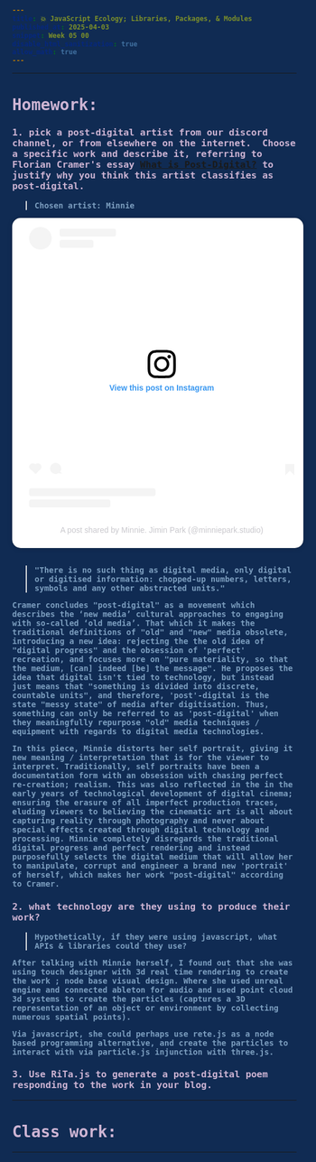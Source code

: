 ```yaml
---
title: 💥 JavaScript Ecology; Libraries, Packages, & Modules
published_at: 2025-04-03
snippet: Week 05 00
disable_html_sanitization: true
allow_math: true
---
```


<style>
  @import url('https://fonts.googleapis.com/css2?family=Cutive+Mono&display=swap');
  @import url('https://use.typekit.net/jyw5vxq.css');

h1, h3, h4, p, pre, ul, li {
  /* font-family: "Cutive Mono", monospace;
  font-weight: 700;
  font-style: normal; */

  font-family: "prestige-elite-std", monospace;
  font-weight: 600;
  font-style: normal;
  color:#CEB5D4;
}

 .text-gray-500, .markdown-body blockquote {color:#E872B0}
 .markdown-body {background-color:#102B53;}
  html {background-color:#102B53;}
  h1 {; font-weight: 800;}
  p, pre, ul {color:#7D9FC0;}
  .markdown-body a {color:#4E7AB1; text-decoration:underline;}
</style>

---

# Homework:

### 1. pick a post-digital artist from our discord channel, or from elsewhere on the internet.  Choose a specific work and describe it, referring to Florian Cramer's essay [What is Post-Digital?](https://rmit.instructure.com/courses/151099/files/44556330) to justify why you think this artist classifies as post-digital.

> Chosen artist: Minnie

<blockquote class="instagram-media" data-instgrm-captioned data-instgrm-permalink="https://www.instagram.com/reel/C7RFw3nypr2/?utm_source=ig_embed&amp;utm_campaign=loading" data-instgrm-version="14" style=" background:#FFF; border:0; border-radius:15px; box-shadow:0 0 1px 0 rgba(0,0,0,0.5),0 1px 10px 0 rgba(0,0,0,0.15); margin:auto ; width:window.innerWidth; padding:auto; width:99.375%; width:-webkit-calc(100% - 2px); width:calc(100% - 2px); text-align: center; "><div style="padding:16px;"> <a href="https://www.instagram.com/reel/C7RFw3nypr2/?utm_source=ig_embed&amp;utm_campaign=loading" style=" background:#FFFFFF; line-height:0; padding:0 0; text-align:center; text-decoration:none; width:100%;" target="_blank"> <div style=" display: flex; flex-direction: row; align-items: center;"> <div style="background-color: #F4F4F4; border-radius: 50%; flex-grow: 0; height: 40px; margin-right: 14px; width: 40px;"></div> <div style="display: flex; flex-direction: column; flex-grow: 1; justify-content: center;"> <div style=" background-color: #F4F4F4; border-radius: 4px; flex-grow: 0; height: 14px; margin-bottom: 6px; width: 100px;"></div> <div style=" background-color: #F4F4F4; border-radius: 4px; flex-grow: 0; height: 14px; width: 60px;"></div></div></div><div style="padding: 19% 0;"></div> <div style="display:block; height:50px; margin:auto; width:50px;"><svg width="50px" height="50px" viewBox="0 0 60 60" version="1.1" xmlns="https://www.w3.org/2000/svg" xmlns:xlink="https://www.w3.org/1999/xlink"><g stroke="none" stroke-width="1" fill="none" fill-rule="evenodd"><g transform="translate(-511.000000, -20.000000)" fill="#000000"><g><path d="M556.869,30.41 C554.814,30.41 553.148,32.076 553.148,34.131 C553.148,36.186 554.814,37.852 556.869,37.852 C558.924,37.852 560.59,36.186 560.59,34.131 C560.59,32.076 558.924,30.41 556.869,30.41 M541,60.657 C535.114,60.657 530.342,55.887 530.342,50 C530.342,44.114 535.114,39.342 541,39.342 C546.887,39.342 551.658,44.114 551.658,50 C551.658,55.887 546.887,60.657 541,60.657 M541,33.886 C532.1,33.886 524.886,41.1 524.886,50 C524.886,58.899 532.1,66.113 541,66.113 C549.9,66.113 557.115,58.899 557.115,50 C557.115,41.1 549.9,33.886 541,33.886 M565.378,62.101 C565.244,65.022 564.756,66.606 564.346,67.663 C563.803,69.06 563.154,70.057 562.106,71.106 C561.058,72.155 560.06,72.803 558.662,73.347 C557.607,73.757 556.021,74.244 553.102,74.378 C549.944,74.521 548.997,74.552 541,74.552 C533.003,74.552 532.056,74.521 528.898,74.378 C525.979,74.244 524.393,73.757 523.338,73.347 C521.94,72.803 520.942,72.155 519.894,71.106 C518.846,70.057 518.197,69.06 517.654,67.663 C517.244,66.606 516.755,65.022 516.623,62.101 C516.479,58.943 516.448,57.996 516.448,50 C516.448,42.003 516.479,41.056 516.623,37.899 C516.755,34.978 517.244,33.391 517.654,32.338 C518.197,30.938 518.846,29.942 519.894,28.894 C520.942,27.846 521.94,27.196 523.338,26.654 C524.393,26.244 525.979,25.756 528.898,25.623 C532.057,25.479 533.004,25.448 541,25.448 C548.997,25.448 549.943,25.479 553.102,25.623 C556.021,25.756 557.607,26.244 558.662,26.654 C560.06,27.196 561.058,27.846 562.106,28.894 C563.154,29.942 563.803,30.938 564.346,32.338 C564.756,33.391 565.244,34.978 565.378,37.899 C565.522,41.056 565.552,42.003 565.552,50 C565.552,57.996 565.522,58.943 565.378,62.101 M570.82,37.631 C570.674,34.438 570.167,32.258 569.425,30.349 C568.659,28.377 567.633,26.702 565.965,25.035 C564.297,23.368 562.623,22.342 560.652,21.575 C558.743,20.834 556.562,20.326 553.369,20.18 C550.169,20.033 549.148,20 541,20 C532.853,20 531.831,20.033 528.631,20.18 C525.438,20.326 523.257,20.834 521.349,21.575 C519.376,22.342 517.703,23.368 516.035,25.035 C514.368,26.702 513.342,28.377 512.574,30.349 C511.834,32.258 511.326,34.438 511.181,37.631 C511.035,40.831 511,41.851 511,50 C511,58.147 511.035,59.17 511.181,62.369 C511.326,65.562 511.834,67.743 512.574,69.651 C513.342,71.625 514.368,73.296 516.035,74.965 C517.703,76.634 519.376,77.658 521.349,78.425 C523.257,79.167 525.438,79.673 528.631,79.82 C531.831,79.965 532.853,80.001 541,80.001 C549.148,80.001 550.169,79.965 553.369,79.82 C556.562,79.673 558.743,79.167 560.652,78.425 C562.623,77.658 564.297,76.634 565.965,74.965 C567.633,73.296 568.659,71.625 569.425,69.651 C570.167,67.743 570.674,65.562 570.82,62.369 C570.966,59.17 571,58.147 571,50 C571,41.851 570.966,40.831 570.82,37.631"></path></g></g></g></svg></div><div style="padding-top: 8px;"> <div style=" color:#3897f0; font-family:Arial,sans-serif; font-size:14px; font-style:normal; font-weight:550; line-height:18px;">View this post on Instagram</div></div><div style="padding: 12.5% 0;"></div> <div style="display: flex; flex-direction: row; margin-bottom: 14px; align-items: center;"><div> <div style="background-color: #F4F4F4; border-radius: 50%; height: 12.5px; width: 12.5px; transform: translateX(0px) translateY(7px);"></div> <div style="background-color: #F4F4F4; height: 12.5px; transform: rotate(-45deg) translateX(3px) translateY(1px); width: 12.5px; flex-grow: 0; margin-right: 14px; margin-left: 2px;"></div> <div style="background-color: #F4F4F4; border-radius: 50%; height: 12.5px; width: 12.5px; transform: translateX(9px) translateY(-18px);"></div></div><div style="margin-left: 8px;"> <div style=" background-color: #F4F4F4; border-radius: 50%; flex-grow: 0; height: 20px; width: 20px;"></div> <div style=" width: 0; height: 0; border-top: 2px solid transparent; border-left: 6px solid #f4f4f4; border-bottom: 2px solid transparent; transform: translateX(16px) translateY(-4px) rotate(30deg)"></div></div><div style="margin-left: auto;"> <div style=" width: 0px; border-top: 8px solid #F4F4F4; border-right: 8px solid transparent; transform: translateY(16px);"></div> <div style=" background-color: #F4F4F4; flex-grow: 0; height: 12px; width: 16px; transform: translateY(-4px);"></div> <div style=" width: 0; height: 0; border-top: 8px solid #F4F4F4; border-left: 8px solid transparent; transform: translateY(-4px) translateX(8px);"></div></div></div> <div style="display: flex; flex-direction: column; flex-grow: 1; justify-content: center; margin-bottom: 24px;"> <div style=" background-color: #F4F4F4; border-radius: 4px; flex-grow: 0; height: 14px; margin-bottom: 6px; width: 224px;"></div> <div style=" background-color: #F4F4F4; border-radius: 4px; flex-grow: 0; height: 14px; width: 144px;"></div></div></a><p style=" color:#c9c8cd; font-family:Arial,sans-serif; font-size:14px; line-height:17px; margin-bottom:0; margin-top:8px; overflow:hidden; padding:8px 0 7px; text-align:center; text-overflow:ellipsis; white-space:nowrap;"><a href="https://www.instagram.com/reel/C7RFw3nypr2/?utm_source=ig_embed&amp;utm_campaign=loading" style=" color:#c9c8cd; font-family:Arial,sans-serif; font-size:14px; font-style:normal; font-weight:normal; line-height:17px; text-decoration:none;" target="_blank">A post shared by Minnie. Jimin Park (@minniepark.studio)</a></p></div></blockquote>
<script async src="//www.instagram.com/embed.js"></script>

<br>

> "There is no such thing as digital media, only digital or digitised information: chopped-up numbers, letters, symbols and any other abstracted units."

<p id="q1-1">
Cramer concludes "post-digital" as a movement which describes the ‘new media’ cultural approaches to engaging with so-called ‘old media’. That which it makes the traditional definitions of "old" and "new" media obsolete, introducing a new idea: rejecting the the old idea of "digital progress" and the obsession of 'perfect' recreation, and focuses more on "pure materiality, so that the medium, [can] indeed [be] the message". He proposes the idea that digital isn't tied to technology, but instead just means that "something is divided into discrete, countable units", and therefore, 'post'-digital is the state "messy state" of media after digitisation. Thus, something can only be referred to as 'post-digital' when they meaningfully repurpose "old" media techniques / equipment with regards to digital media technologies.
</p>

<p id="q1-2">
In this piece, Minnie distorts her self portrait, giving it new meaning / interpretation that is for the viewer to interpret. Traditionally, self portraits have been a documentation form with an obsession with chasing perfect re-creation; realism. This was also reflected in the in the early years of technological development of digital cinema; ensuring the erasure of all  
imperfect production traces, eluding viewers to believing the cinematic art is all about  
capturing reality through photography and never about special effects created through  
digital technology and processing. Minnie completely disregards the traditional digital progress and perfect rendering and instead purposefully selects the digital medium that will allow her to manipulate, corrupt and engineer a brand new 'portrait' of herself, which makes her work "post-digital" according to Cramer.
</p>

### 2. what technology are they using to produce their work? 

> Hypothetically, if they were using javascript, what APIs & libraries could they use?

<p id="q2">
After talking with Minnie herself, I found out that she was using touch designer with 3d real time rendering to create the work ; node base visual design. Where she used unreal engine and connected ableton for audio and used point cloud 3d systems to create the particles (captures a 3D representation of an object or environment by collecting numerous spatial points).

Via javascript, she could perhaps use rete.js as a node based programming alternative, and create the particles to interact with via particle.js injunction with three.js.

</p>

### 3. Use RiTa.js to generate a post-digital poem responding to the work in your blog.

<div id="poem" style="color:#CEB5D4; font-family:prestige-elite-std, monospace;"> </div>

<script type="module">
import { RiTa } from "https://esm.sh/rita";

const poem = document.getElementById('poem');
const p1 = document.getElementById('q1-1').textContent;
const p2 = document.getElementById('q1-2').textContent;
const p3 = document.getElementById('q2').textContent;
let data = [];

// to analyze a sentence
data[0] = RiTa.analyze(p1);
console.log(data[0]);

data[1] = RiTa.analyze(p2);
console.log(data[1]);

data[2] = RiTa.analyze(p3);
console.log(data[2]);

// print poem
poem.innerHTML = data[0].phones + data[1].stresses + data[2].pos;
</script>

---

# Class work:

<script src="./scripts/p5.js"></script>

<canvas id="p5_example"></canvas>

<script type="module">
    const cnv = document.getElementById ("p5_example");
    const w = cnv.parentNode.scrollWidth;

    function setup () {
        createCanvas (w, w, P2D, cnv);
    }

    function draw () {
        background (`pink`);
        console.log (frameCount);
    }
</script>

---
